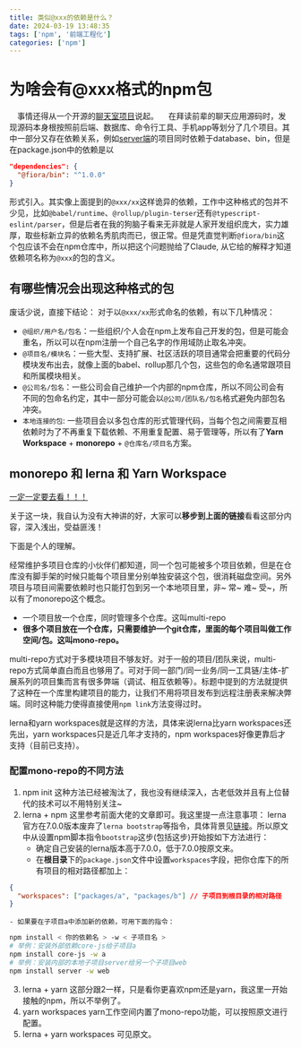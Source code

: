 ```yaml
---
title: 类似@xxx的依赖是什么？
date: 2024-03-19 13:48:35
tags: ['npm', '前端工程化']
categories: ['npm']
---
```

# 为啥会有@xxx格式的npm包

&ensp;&ensp;事情还得从一个开源的[聊天室项目](https://github.com/yinxin630/fiora)说起。
&ensp;&ensp;在拜读前辈的聊天应用源码时，发现源码本身根按照前后端、数据库、命令行工具、手机app等划分了几个项目。其中一部分又存在依赖关系，例如[server端](https://github.com/yinxin630/fiora/blob/master/packages/server/package.json#L11)的项目同时依赖于database、bin，但是在package.json中的依赖是以
```json
"dependencies": {
  "@fiora/bin": "^1.0.0"
}
```
形式引入。其实像上面提到的`@xxx/xx`这样诡异的依赖，工作中这种格式的包并不少见，比如`@babel/runtime`、`@rollup/plugin-terser`还有`@typescript-eslint/parser`，但是后者在我的狗脑子看来无非就是人家开发组织庞大，实力雄厚，取些标新立异的依赖名秀肌肉而已，很正常。但是凭直觉判断`@fiora/bin`这个包应该不会在npm仓库中，所以把这个问题抛给了Claude, 从它给的解释才知道依赖项名称为`@xxx`的包的含义。

## 有哪些情况会出现这种格式的包

废话少说，直接下结论：
对于以`@xxx/xx`形式命名的依赖，有以下几种情况：
- `@组织/用户名/包名`：一些组织/个人会在npm上发布自己开发的包，但是可能会重名，所以可以在npm注册一个自己名字的作用域防止取名冲突。
- `@项目名/模块名`：一些大型、支持扩展、社区活跃的项目通常会把重要的代码分模块发布出去，就像上面的babel、rollup那几个包，这些包的命名通常跟项目和所属模块相关。
- `@公司名/包名`：一些公司会自己维护一个内部的npm仓库，所以不同公司会有不同的包命名约定，其中一部分可能会以`@公司/团队名/包名`格式避免内部包名冲突。
- `本地连接的包`: 一些项目会以多包仓库的形式管理代码，当每个包之间需要互相依赖时为了不再重复下载依赖、不用重复配置、易于管理等，所以有了**Yarn Workspace** + **monorepo** + `@仓库名/项目名`方案。

## **monorepo** 和 **lerna** 和 **Yarn Workspace**

[一定一定要去看！！！](https://zhuanlan.zhihu.com/p/350317373?utm_id=0)

关于这一块，我自认为没有大神讲的好，大家可以**移步到上面的链接**看看这部分内容，深入浅出，受益匪浅！

下面是个人的理解。

经常维护多项目仓库的小伙伴们都知道，同一个包可能被多个项目依赖，但是在仓库没有脚手架的时候只能每个项目里分别单独安装这个包，很消耗磁盘空间。另外项目与项目间需要依赖时也只能打包到另一个本地项目里，非~ 常~ 难~ 受~，所以有了monorepo这个概念。
- 一个项目放一个仓库，同时管理多个仓库。这叫multi-repo
- **很多个项目放在一个仓库，只需要维护一个git仓库，里面的每个项目叫做工作空间/包。这叫mono-repo。**

multi-repo方式对于多模块项目不够友好。对于一般的项目/团队来说，multi-repo方式简单直白而且也够用了。可对于同一部门/同一业务/同一工具链/主体-扩展系列的项目集而言有很多弊端（调试、相互依赖等）。标题中提到的方法就提供了这种在一个库里构建项目的能力，让我们不用将项目发布到远程注册表来解决弊端。同时这种能力使得直接使用`npm link`方法变得过时。

lerna和yarn workspaces就是这样的方法，具体来说lerna比yarn workspaces还先出，yarn workspaces只是近几年才支持的，npm workspaces好像更靠后才支持（目前已支持）。

### 配置mono-repo的不同方法

1. npm init
这种方法已经被淘汰了，我也没有继续深入，古老低效并且有上位替代的技术可以不用特别关注~
2. lerna + npm
这里参考前面大佬的文章即可。我这里提一点注意事项：
lerna官方在7.0.0版本废弃了`lerna bootstrap`等指令，具体背景见[链接](https://lerna.js.org/docs/legacy-package-management)。所以原文中从设置npm脚本指令`bootstrap`这步(包括这步)开始按如下方法进行：
    - 确定自己安装的lerna版本高于7.0.0，低于7.0.0按原文来。
    - 在**根目录**下的`package.json`文件中设置`workspaces`字段，把你仓库下的所有项目的相对路径都加上：
```json
{
  "workspaces": ["packages/a", "packages/b"] // 子项目到根目录的相对路径
}
```
    - 如果要在子项目a中添加新的依赖，可用下面的指令：
```sh
npm install < 你的依赖名 > -w < 子项目名 >
# 举例：安装外部依赖core-js给子项目a
npm install core-js -w a
# 举例：安装内部的本地子项目server给另一个子项目web
npm install server -w web
```

3. lerna + yarn
这部分跟2一样，只是看你更喜欢npm还是yarn，我这里一开始接触的npm，所以不举例了。
4. yarn workspaces
yarn工作空间内置了mono-repo功能，可以按照原文进行配置。
5. lerna + yarn workspaces
可见原文。




